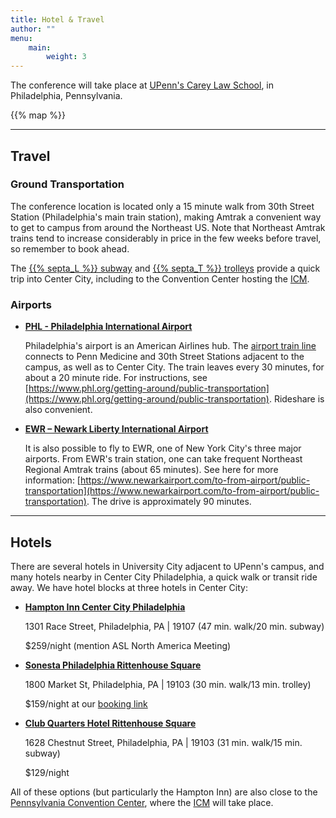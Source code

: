 ```yaml
---
title: Hotel & Travel
author: ""
menu:
    main:
        weight: 3
---
```


The conference will take place at [UPenn's Carey Law School](https://www.law.upenn.edu/), in Philadelphia, Pennsylvania.

{{% map %}}

---

## Travel

### Ground Transportation

The conference location is located only a 15 minute walk from 30th Street Station (Philadelphia's main train station), making Amtrak a convenient way to get to campus from around the Northeast US.
Note that Northeast Amtrak trains tend to increase considerably in price in the few weeks before travel, so remember to book ahead.

The [{{% septa_L %}} subway](https://www.septa.org/schedules/L1) and [{{% septa_T %}} trolleys](https://www.septa.org/schedules/T) provide a quick trip into Center City, including to the Convention Center hosting the [ICM](https://www.icm2026.org/).

### Airports

- **[PHL - Philadelphia International Airport](https://www.phl.org/)**

    Philadelphia's airport is an American Airlines hub.
    The [airport train line](https://www.septa.org/schedules/AIR) connects to Penn Medicine and 30th Street Stations adjacent to the campus, as well as to Center City. The train leaves every 30 minutes, for about a 20 minute ride. For instructions, see [https://www.phl.org/getting-around/public-transportation](https://www.phl.org/getting-around/public-transportation).
    Rideshare is also convenient.

- **[EWR – Newark Liberty International Airport](https://www.newarkairport.com/)**

    It is also possible to fly to EWR, one of New York City's three major airports. From EWR's train station, one can take frequent Northeast Regional Amtrak trains (about 65 minutes). See here for more information: [https://www.newarkairport.com/to-from-airport/public-transportation](https://www.newarkairport.com/to-from-airport/public-transportation). The drive is approximately 90 minutes.

---

## Hotels

There are several hotels in University City adjacent to UPenn's campus,
and many hotels nearby in Center City Philadelphia, a quick walk or transit ride away.
We have hotel blocks at three hotels in Center City:

- **[Hampton Inn Center City Philadelphia](https://www.hilton.com/en/hotels/phlcvhx-hampton-philadelphia-center-city-convention-center/)**

    1301 Race Street, Philadelphia, PA | 19107 (47 min. walk/20 min. subway)

    $259/night (mention ASL North America Meeting)

- **[Sonesta Philadelphia Rittenhouse Square](https://book.passkey.com/go/PennMathematicsASLMeeting2025)**
  
    1800 Market St, Philadelphia, PA | 19103 (30 min. walk/13 min. trolley)

    $159/night at our [booking link](https://book.passkey.com/go/PennMathematicsASLMeeting2025)

- **[Club Quarters Hotel Rittenhouse Square](https://www.clubquartershotels.com/philadelphia/rittenhouse-square)**
    
    1628 Chestnut Street, Philadelphia, PA | 19103 (31 min. walk/15 min. subway)
    
    $129/night

All of these options (but particularly the Hampton Inn) are also close to the [Pennsylvania Convention Center](https://www.paconvention.com/), where the [ICM](https://www.icm2026.org) will take place.